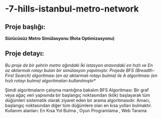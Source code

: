 # -7-hills-istanbul-metro-network
## Proje başlığı:
**Sürücüsüz Metro Simülasyonu (Rota Optimizasyonu)** <br/>
## Proje detayı:
**Bu proje de bir şehrin metro ağındaki İki istasyon arasındaki en hızlı ve En az aktarmalı rotayı bulan bir simülasyon yapılmıştır. 
Projede BFS (Breadth-First Search) algoritması (en az aktarmalı rotayı bulma) ile A* algoritması (en hızlı rotayı bulma) algoritmaları kullanılmıştır** <br/>

Şimdi algoritmaların çalışma mantığına bakalım 
BFS Algoritması: Bir graf veya ağaç veri yapısında bir başlangıç noktasından (kök) başlayarak tüm düğümleri sistematik olarak ziyaret eden bir arama algoritmasıdır. Amacı, başlangıç noktasından diğer tüm düğümlere olan en kısa yolları bulmaktır.
Kullanım alanları: En Kısa Yol Bulma , Oyun Programlama , Web Tarama

